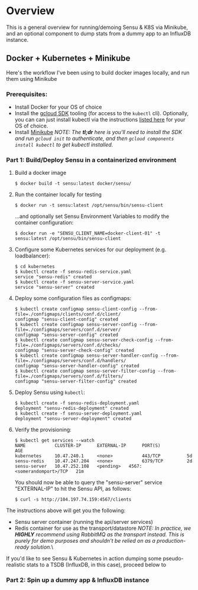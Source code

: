 # Overview
This is a general overview for running/demoing Sensu & K8S via Minikube, and an optional component to dump stats from a dummy app to an InfluxDB instance.

## Docker + Kubernetes + Minikube

Here's the workflow I've been using to build docker images locally, and run them using Minikube

### Prerequisites:

- Install Docker for your OS of choice
- Install the [gcloud SDK](https://cloud.google.com/sdk/docs/quickstarts)
  tooling (for access to the `kubectl` cli). Optionally, you can can just install kubectl via the instructions [listed here](https://kubernetes.io/docs/tasks/tools/install-kubectl/) for your OS of choice.
- Install [Minikube](https://kubernetes.io/docs/tasks/tools/install-minikube/#install-kubectl)
  _NOTE: The **tl;dr** here is you'll need to install the SDK and run `gcloud
  init` to authenticate, and then `gcloud components install kubectl` to get
  kubectl installed._

### Part 1: Build/Deploy Sensu in a containerized environment

1. Build a docker image  

    ```
    $ docker build -t sensu:latest docker/sensu/
    ```

2. Run the container locally for testing

    ```
    $ docker run -t sensu:latest /opt/sensu/bin/sensu-client
    ```

    ...and optionally set Sensu Environment Variables to modify the container configuration:   

    ```
    $ docker run -e "SENSU_CLIENT_NAME=docker-client-01" -t sensu:latest /opt/sensu/bin/sensu-client
    ```  

5. Configure some Kubernetes services for our deployment (e.g. loadbalancer):

    ```
    $ cd kubernetes
    $ kubectl create -f sensu-redis-service.yaml
    service "sensu-redis" created
    $ kubectl create -f sensu-server-service.yaml
    service "sensu-server" created
    ```

6. Deploy some configuration files as configmaps:

    ```
    $ kubectl create configmap sensu-client-config --from-file=./configmaps/clients/conf.d/client/
    configmap "sensu-client-config" created
    $ kubectl create configmap sensu-server-config --from-file=./configmaps/servers/conf.d/server/
    configmap "sensu-server-config" created
    $ kubectl create configmap sensu-server-check-config --from-file=./configmaps/servers/conf.d/checks/
    configmap "sensu-server-check-config" created
    $ kubectl create configmap sensu-server-handler-config --from-file=./configmaps/servers/conf.d/handlers/
    configmap "sensu-server-handler-config" created
    $ kubectl create configmap sensu-server-filter-config --from-file=./configmaps/servers/conf.d/filters/
    configmap "sensu-server-filter-config" created
    ```

7. Deploy Sensu using `kubectl`:

    ```
    $ kubectl create -f sensu-redis-deployment.yaml
    deployment "sensu-redis-deployment" created
    $ kubectl create -f sensu-server-deployment.yaml
    deployment "sensu-server-deployment" created
    ```

8. Verify the provisioning:

    ```
    $ kubectl get services --watch
    NAME           CLUSTER-IP      EXTERNAL-IP      PORT(S)          AGE
    kubernetes     10.47.240.1     <none>           443/TCP          5d
    sensu-redis    10.47.247.204   <none>           6379/TCP         2d
    sensu-server   10.47.252.108   <pending>   4567:<somerandomport>/TCP   21m
    ```

    You should now be able to query the "sensu-server" service "EXTERNAL-IP" to
    hit the Sensu API, as follows:

    ```
    $ curl -s http://104.197.74.159:4567/clients
    ```

The instructions above will get you the following:
* Sensu server container (running the api/server services)
* Redis container for use as the transport/datastore
  _NOTE: In practice, we **HIGHLY** recommend using RabbitMQ as the transport instead. This is purely for demo purposes and shouldn't be relied on as a production-ready solution._\

If you'd like to see Sensu & Kubernetes in action dumping some pseudo-realistic stats to a TSDB (InfluxDB, in this case), proceed below to 

### Part 2: Spin up a dummy app & InfluxDB instance 